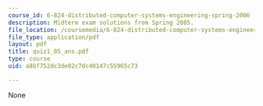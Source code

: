 ```yaml
---
course_id: 6-824-distributed-computer-systems-engineering-spring-2006
description: Midterm exam solutions from Spring 2005.
file_location: /coursemedia/6-824-distributed-computer-systems-engineering-spring-2006/a8bf752dc3de02c7dc40147c55965c73_quiz1_05_ans.pdf
file_type: application/pdf
layout: pdf
title: quiz1_05_ans.pdf
type: course
uid: a8bf752dc3de02c7dc40147c55965c73

---
```

None